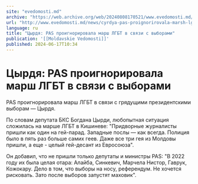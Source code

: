 ```yaml
---
site: "evedomosti.md"
archive: "https://web.archive.org/web/20240808170521/www.evedomosti.md/news/cyrdya-pas-proignorirovala-marsh-lgbt-v-svyazi-s-vyborami"
url: "http://www.evedomosti.md/news/cyrdya-pas-proignorirovala-marsh-lgbt-v-svyazi-s-vyborami"
language: ru
title: "Цырдя: PAS проигнорировала марш ЛГБТ в связи с выборами"
publication: '[[Moldavskie Vedomosti]]'
published: 2024-06-17T10:34
---
```


# Цырдя: PAS проигнорировала марш ЛГБТ в связи с выборами

PAS проигнорировала марш ЛГБТ в связи с грядущими президентскими выборам — Цырдя.

По словам депутата БКС Богдана Цырди, любопытная ситуация сложилась на марше ЛГБТ в Кишиневе: "Придворные журналисты пришли как один на гей-парад. Западные послы — как всегда. Полиция было в пять раз больше самих геев. Даже все три гея из Молдовы пришли, а еще - целый гей-десант из Евросоюза".

Он добавил, что не пришли только депутаты и министры PAS: "В 2022 году их была целая отара: Алайба, Синкевич, Марчела Нистор, Гаврук, Кожокару. Дело в том, что выборы на носу, референдум. Не хочется рисковать. Зато после выборов запустят маховик".